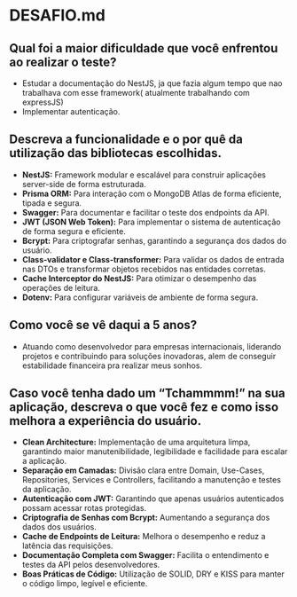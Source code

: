 # DESAFIO.md

## Qual foi a maior dificuldade que você enfrentou ao realizar o teste?
- Estudar a documentação do NestJS, ja que fazia algum tempo que nao trabalhava com esse framework( atualmente trabalhando com expressJS)
- Implementar autenticação.

## Descreva a funcionalidade e o por quê da utilização das bibliotecas escolhidas.
- **NestJS:** Framework modular e escalável para construir aplicações server-side de forma estruturada.
- **Prisma ORM:** Para interação com o MongoDB Atlas de forma eficiente, tipada e segura.
- **Swagger:** Para documentar e facilitar o teste dos endpoints da API.
- **JWT (JSON Web Token):** Para implementar o sistema de autenticação de forma segura e eficiente.
- **Bcrypt:** Para criptografar senhas, garantindo a segurança dos dados do usuário.
- **Class-validator e Class-transformer:** Para validar os dados de entrada nas DTOs e transformar objetos recebidos nas entidades corretas.
- **Cache Interceptor do NestJS:** Para otimizar o desempenho das operações de leitura.
- **Dotenv:** Para configurar variáveis de ambiente de forma segura.

## Como você se vê daqui a 5 anos?
- Atuando como desenvolvedor para empresas internacionais, liderando projetos e contribuindo para soluções inovadoras, alem de conseguir estabilidade financeira pra realizar meus sonhos.

## Caso você tenha dado um “Tchammmm!” na sua aplicação, descreva o que você fez e como isso melhora a experiência do usuário.
- **Clean Architecture:** Implementação de uma arquitetura limpa, garantindo maior manutenibilidade, legibilidade e facilidade para escalar a aplicação.
- **Separação em Camadas:** Divisão clara entre Domain, Use-Cases, Repositories, Services e Controllers, facilitando a manutenção e testes da aplicação.
- **Autenticação com JWT:** Garantindo que apenas usuários autenticados possam acessar rotas protegidas.
- **Criptografia de Senhas com Bcrypt:** Aumentando a segurança dos dados dos usuários.
- **Cache de Endpoints de Leitura:** Melhora o desempenho e reduz a latência das requisições.
- **Documentação Completa com Swagger:** Facilita o entendimento e testes da API pelos desenvolvedores.
- **Boas Práticas de Código:** Utilização de SOLID, DRY e KISS para manter o código limpo, legível e eficiente.



